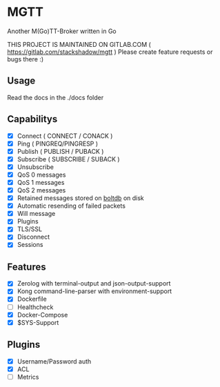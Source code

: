 # MGTT

Another M(Go)TT-Broker written in Go

THIS PROJECT IS MAINTAINED ON GITLAB.COM ( https://gitlab.com/stackshadow/mgtt ) Please create feature requests or bugs there :)

## Usage

Read the docs in the ./docs folder

## Capabilitys

- [x] Connect ( CONNECT / CONACK )
- [x] Ping ( PINGREQ/PINGRESP )
- [x] Publish ( PUBLISH / PUBACK )
- [x] Subscribe ( SUBSCRIBE / SUBACK )
- [x] Unsubscribe
- [x] QoS 0 messages
- [x] QoS 1 messages
- [x] QoS 2 messages
- [x] Retained messages stored on [boltdb](https://github.com/boltdb/bolt) on disk
- [x] Automatic resending of failed packets
- [x] Will message
- [x] Plugins
- [x] TLS/SSL
- [x] Disconnect
- [x] Sessions

## Features

- [x] Zerolog with terminal-output and json-output-support
- [x] Kong command-line-parser with environment-support
- [x] Dockerfile
- [ ] Healthcheck
- [x] Docker-Compose
- [x] $SYS-Support

## Plugins

- [x] Username/Password auth
- [x] ACL
- [ ] Metrics
